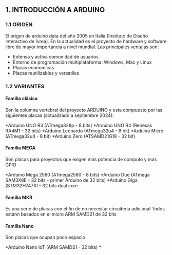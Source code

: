 ## 1. INTRODUCCIÓN A ARDUINO

### 1.1 ORIGEN
El origen de arduino data del año 2005 en Italia (Instituto de Diseño Interactivo de Ivrea). En la actualidad es el proyecto de hardware y software libre de mayor importancia a nivel mundial.
Las principales ventajas son:
* Extensa y activa comunidad de usuarios
* Entorno de programación multiplataforma: Windows, Mac y Linux
* Placas economicas
* Placas reutilizables y versatiles

### 1.2 VARIANTES

#### Familia clásica
Son la columna vertebral del proyecto ARDUINO y esta compuesto por las siguientes placas (actualizado a septiembre 2024):

*Arduino UNO R3 (ATmega328p - 8 bits)
*Arduino UNO R4 (Renesas RA4M1 - 32 bits)
*Arduino Leonardo (ATmega32u4 - 8 bit)
*Arduino Micro (ATmega32u4 - 8 bit)
*Arduino Zero (ATSAMD21G18 - 32 bit)

#### Familia MEGA
Son placas para proyectos que exigen más potencia de computo y mas GPIO

*Arduino Mega 2560 (ATmega2560 - 8 bits)
*Arduino Due (ATmega SAM3X8E - 32 bits - primer Arduino de 32 bits)
*Arduino GIga (STM32H747XI - 32 bits dual core

#### Familia MKR
Es una serie de placas con el fin de no necesitar circuiteria adicional
Todos estann basados en el micro ARM SAMD21 de 32 bits

#### Familia Nano
Son placas que ocupan poco espacio 

*Arduino Nano IoT (ARM SAMD21 - 32 bits)
*



  
